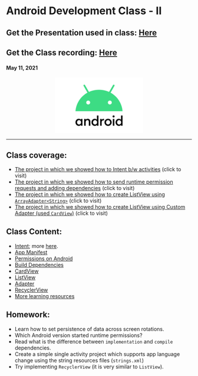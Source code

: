 # Android Development Class - II

## Get the Presentation used in class: [Here](Android_Class-2.pdf)

## Get the Class recording: [Here](https://drive.google.com/file/d/13vu4D7n0ltzq0-3QwK3C1ClhhPS1ZV0a/view?usp=sharing)

#### May 11, 2021

<div align="center"><img src="../Android-Logo.png" alt="Android logo" height=150/></div>

<hr>

## Class coverage:

-   [The project in which we showed how to Intent b/w activities](IntentDemo) (click to visit)
-   [The project in which we showed how to send runtime permission requests and adding dependencies](PermissionDemo) (click to visit)
-   [The project in which we showed how to create ListView using `ArrayAdapter<String>`](ListStringDemo) (click to visit)
-   [The project in which we showed how to create ListView using Custom Adapter (used `CardView`)](ListAdapterDemo) (click to visit)

## Class Content:

-   [Intent](https://developer.android.com/reference/android/content/Intent); more [here](https://developer.android.com/guide/components/intents-filters).
-   [App Manifest](https://developer.android.com/guide/topics/manifest/manifest-intro)
-   [Permissions on Android](https://developer.android.com/guide/topics/permissions/overview)
-   [Build Dependencies](https://developer.android.com/studio/build/dependencies)
-   [CardView](https://developer.android.com/reference/androidx/cardview/widget/CardView.html)
-   [ListView](https://developer.android.com/reference/android/widget/ListView)
-   [Adapter](https://developer.android.com/reference/android/widget/Adapter)
-   [RecyclerView](https://developer.android.com/guide/topics/ui/layout/recyclerview)
-   [More learning resources](../)

## Homework:

-   Learn how to set persistence of data across screen rotations.
-   Which Android version started runtime permissions?
-   Read what is the difference between `implementation` and `compile` dependencies.
-   Create a simple single activity project which supports app language change using the string resources files (`strings.xml`)
-   Try implementing `RecyclerView` (it is very similar to `ListView`).
